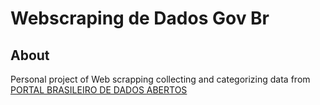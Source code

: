# Webscraping de Dados Gov Br

## About ## 

Personal project of Web scrapping collecting and categorizing data from [PORTAL BRASILEIRO DE DADOS ABERTOS](https://dados.gov.br/dataset?_organization_limit=0)
